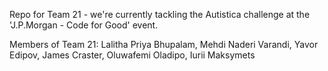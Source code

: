 Repo for Team 21 - we're currently tackling the Autistica challenge at the 'J.P.Morgan - Code for Good' event.

Members of Team 21: Lalitha Priya Bhupalam, Mehdi Naderi Varandi, Yavor Edipov, James Craster, Oluwafemi Oladipo, Iurii Maksymets           

